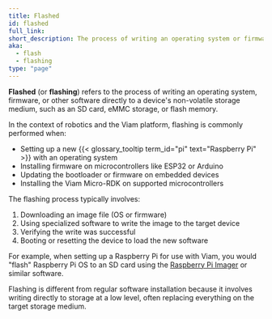 ```yaml
---
title: Flashed
id: flashed
full_link:
short_description: The process of writing an operating system or firmware to a device's storage medium.
aka: 
  - flash
  - flashing
type: "page"
---
```


**Flashed** (or **flashing**) refers to the process of writing an operating system, firmware, or other software directly to a device's non-volatile storage medium, such as an SD card, eMMC storage, or flash memory.

In the context of robotics and the Viam platform, flashing is commonly performed when:

- Setting up a new {{< glossary_tooltip term_id="pi" text="Raspberry Pi" >}} with an operating system
- Installing firmware on microcontrollers like ESP32 or Arduino
- Updating the bootloader or firmware on embedded devices
- Installing the Viam Micro-RDK on supported microcontrollers

The flashing process typically involves:

1. Downloading an image file (OS or firmware)
2. Using specialized software to write the image to the target device
3. Verifying the write was successful
4. Booting or resetting the device to load the new software

For example, when setting up a Raspberry Pi for use with Viam, you would "flash" Raspberry Pi OS to an SD card using the [Raspberry Pi Imager](/operate/reference/prepare/rpi-setup/#install-raspberry-pi-os) or similar software.

Flashing is different from regular software installation because it involves writing directly to storage at a low level, often replacing everything on the target storage medium.